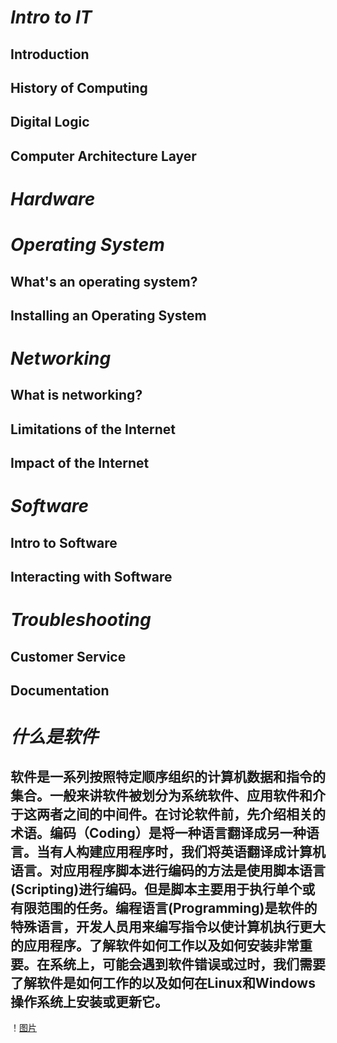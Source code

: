 # *Intro to IT*
## Introduction
## History of Computing
## Digital Logic
## Computer Architecture Layer


# *Hardware*


# *Operating System*
## What's an operating system?
## Installing an Operating System


# *Networking*
## What is networking?
## Limitations of the Internet
## Impact of the Internet


# *Software*
## Intro to Software
## Interacting with Software


# *Troubleshooting*
## Customer Service
## Documentation

# *什么是软件*

## 软件是一系列按照特定顺序组织的计算机数据和指令的集合。一般来讲软件被划分为系统软件、应用软件和介于这两者之间的中间件。在讨论软件前，先介绍相关的术语。编码（Coding）是将一种语言翻译成另一种语言。当有人构建应用程序时，我们将英语翻译成计算机语言。对应用程序脚本进行编码的方法是使用脚本语言(Scripting)进行编码。但是脚本主要用于执行单个或有限范围的任务。编程语言(Programming)是软件的特殊语言，开发人员用来编写指令以使计算机执行更大的应用程序。了解软件如何工作以及如何安装非常重要。在系统上，可能会遇到软件错误或过时，我们需要了解软件是如何工作的以及如何在Linux和Windows操作系统上安装或更新它。

！[图片](http://jupyter.gofintech.cn/user/41916122/view/IMG_20200923_172755.jpg)



